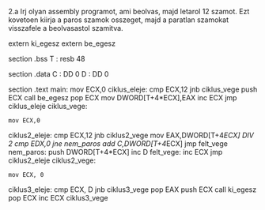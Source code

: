 2.a
Irj olyan assembly programot, ami beolvas, majd letarol 12 szamot.
Ezt kovetoen kiirja a paros szamok osszeget, majd a paratlan szamokat visszafele a beolvasastol szamitva.

extern ki_egesz
extern be_egesz

section .bss
	T : resb 48

section .data
	C : DD 0
	D : DD 0	

section .text
main:
	mov ECX,0
ciklus_eleje:
	cmp ECX,12
	jnb ciklus_vege
	push ECX
	call be_egesz
	pop ECX
	mov DWORD[T+4*ECX],EAX
	inc ECX
	jmp ciklus_eleje
ciklus_vege:

	mov ECX,0
ciklus2_eleje:
	cmp ECX,12
	jnb ciklus2_vege
	mov EAX,DWORD[T+4*ECX]
	DIV 2
	cmp EDX,0
	jne nem_paros
	add C,DWORD[T+4*ECX]
	jmp felt_vege
	nem_paros:
	push DWORD[T+4*ECX]
	inc D
	felt_vege:
	inc ECX
	jmp ciklus2_eleje
ciklus2_vege:
	
	mov ECX, 0
ciklus3_eleje:
	cmp ECX, D
	jnb ciklus3_vege
	pop EAX
	push ECX
	call ki_egesz
	pop ECX
	inc ECX
ciklus3_vege

